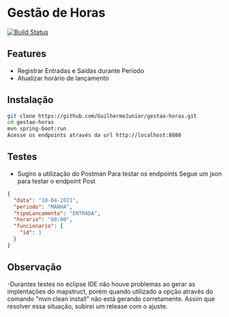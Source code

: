 # Gestão de Horas




[![Build Status](https://travis-ci.org/joemccann/dillinger.svg?branch=master)](https://travis-ci.org/joemccann/dillinger)





## Features

- Registrar Entradas e Saídas durante Período
- Atualizar horário de lançamento


## Instalação





```sh
git clone https://github.com/GuilhermeJunior/gestao-horas.git
cd gestao-horas
mvn spring-boot:run
Acesse os endpoints através da url http://localhost:8080
```

## Testes
- Sugiro a utilização do Postman Para testar os endpoints
Segue um json para testar o endpoint Post
```json
{
  "data": "10-04-2021",
  "periodo": "MANHA",
  "tipoLancamento": "ENTRADA",
  "horario": "08:00",
  "funcionario": {
    "id": 1
  }
}
```


## Observação
-Durantes testes no eclipse IDE não houve problemas ao gerar as implentações do mapstruct, porém quando utilizado a opção através do comando "mvn clean install" não está gerando
corretamente. Assim que resolver essa situação, subirei um release com o ajuste.

